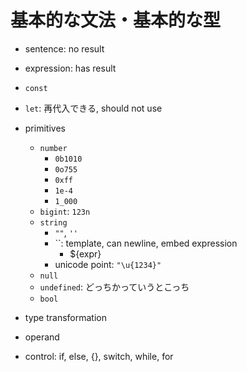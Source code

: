 # 基本的な文法・基本的な型

- sentence: no result
- expression: has result

- `const`
- `let`: 再代入できる, should not use
- primitives
    - `number`
        - `0b1010`
        - `0o755`
        - `0xff`
        - `1e-4`
        - `1_000`
    - `bigint`: `123n`
    - `string`
        - `""`, `''`
        - ``: template, can newline, embed expression
            - ${expr}
        - unicode point: `"\u{1234}"`
    - `null`
    - `undefined`: どっちかっていうとこっち
    - `bool`
- type transformation
- operand
- control: if, else, {}, switch, while, for
